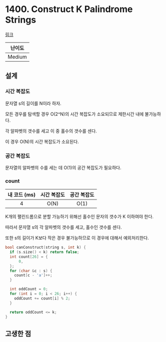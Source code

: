 # 1400. Construct K Palindrome Strings

[링크](https://leetcode.com/problems/construct-k-palindrome-strings/description/)

| 난이도 |
| :----: |
| Medium |

## 설계

### 시간 복잡도

문자열 s의 길이를 N이라 하자.

모든 경우를 탐색할 경우 O(2^N)의 시간 복잡도가 소요되므로 제한시간 내에 불가능하다.

각 알파벳의 갯수를 세고 이 중 홀수의 갯수를 센다.

이 경우 O(N)의 시간 복잡도가 소요된다.

### 공간 복잡도

문자열의 알파벳의 수를 세는 데 O(1)의 공간 복잡도가 필요하다.

### count

| 내 코드 (ms) | 시간 복잡도 | 공간 복잡도 |
| :----------: | :---------: | :---------: |
|      4       |    O(N)     |    O(1)     |

K개의 팰린드롬으로 분할 가능하기 위해선 홀수인 문자의 갯수가 K 이하여야 한다.

따라서 문자열 s의 각 알파벳의 갯수를 세고, 홀수인 갯수를 센다.

또한 s의 길이가 K보다 작은 경우 불가능하므로 이 경우에 대해서 예외처리한다.

```cpp
bool canConstruct(string s, int k) {
  if (s.size() < k) return false;
  int count[26] = {
      0,
  };
  for (char &c : s) {
    count[c - 'a']++;
  }

  int oddCount = 0;
  for (int i = 0; i < 26; i++) {
    oddCount += count[i] % 2;
  }

  return oddCount <= k;
}
```

## 고생한 점
